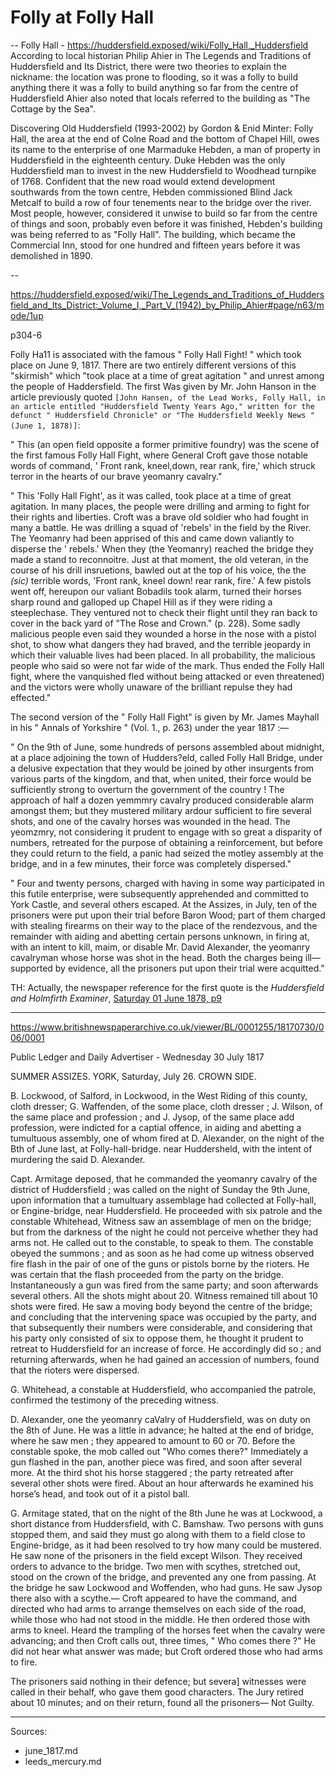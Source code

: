 # Folly at Folly Hall


--
Folly Hall - https://huddersfield.exposed/wiki/Folly_Hall,_Huddersfield
According to local historian Philip Ahier in The Legends and Traditions of Huddersfield and Its District, there were two theories to explain the nickname:
the location was prone to flooding, so it was a folly to build anything there
it was a folly to build anything so far from the centre of Huddersfield
Ahier also noted that locals referred to the building as "The Cottage by the Sea".

Discovering Old Huddersfield (1993-2002) by Gordon & Enid Minter:
Folly Hall, the area at the end of Colne Road and the bottom of Chapel Hill, owes its name to the enterprise of one Marmaduke Hebden, a man of property in Huddersfield in the eighteenth century. Duke Hebden was the only Huddersfield man to invest in the new Huddersfield to Woodhead turnpike of 1768. Confident that the new road would extend development southwards from the town centre, Hebden commissioned Blind Jack Metcalf to build a row of four tenements near to the bridge over the river. Most people, however, considered it unwise to build so far from the centre of things and soon, probably even before it was finished, Hebden's building was being referred to as "Folly Hall". The building, which became the Commercial Inn, stood for one hundred and fifteen years before it was demolished in 1890.

--

https://huddersfield.exposed/wiki/The_Legends_and_Traditions_of_Huddersfield_and_Its_District:_Volume_I,_Part_V_(1942)_by_Philip_Ahier#page/n63/mode/1up

p304-6

Folly Ha11 is associated with the famous " Folly Hall Fight! " which took place on June 9, 1817. There are two entirely different versions of this "skirmish" which "took place at a time of great agitation " and unrest among the people of Haddersfield. The first Was given by Mr. John Hanson in the article previously quoted `[John Hansen, of the Lead Works, Folly Hall, in an article entitled "Huddersfield Twenty Years Ago," written for the defunct " Huddersfield Chronicle" or "The Huddersfield Weekly News " (June 1, 1878)]`:   

" This (an open field opposite a former primitive foundry) was the scene of the first famous Folly Hall Fight, where General Croft gave those notable words of command, ' Front rank, kneel,down, rear rank, fire,' which struck terror in the hearts of our brave yeomanry cavalry."

" This 'Folly Hall Fight', as it was called, took place at a time of great agitation. In many places, the people were drilling and arming to fight for their rights and liberties. Croft was a brave old soldier who had fought in many a battle. He was drilling a squad of 'rebels' in the field by the River. The Yeomanry had been apprised of this and came down valiantly to disperse the ' rebels.' When they (the Yeomanry) reached the bridge they made a stand to reconnoitre. Just at that moment, the old veteran, in the course of his drill insruetions, bawled out at the top of his voice, the the *(sic)* terrible words, 'Front rank, kneel down! rear rank, fire.' A few pistols went off,  hereupon our valiant Bobadils took alarm, turned their horses sharp round and galloped up Chapel Hill as if they were riding a steeplechase. They ventured not to check their flight until they ran back to cover in the back yard of "The
Rose and Crown." (p. 228). Some sadly malicious people even said they wounded a horse in the nose with a pistol shot, to show what dangers they had braved, and the terrible jeopardy in which their valuable lives had been placed. In all probability, the malicious people who said so were not far wide of the mark. Thus ended the Folly Hall fight, where the vanquished fled without being attacked or even threatened) and the victors were wholly unaware of the brilliant repulse they had effected."

The second version of the " Folly Hall Fight" is given by Mr. James Mayhall in his " Annals of Yorkshire " (Vol. 1., p. 263) under the year 1817 :—

" On the 9th of June, some hundreds of persons assembled about midnight, at a place adjoining the town of Hudders?eld,
called Folly Hall Bridge, under a delusive expectation that they would be joined by other insurgents from various parts of the kingdom, and that, when united, their force would be sufficiently strong to overturn the government of the country ! The approach of half a dozen yemmmry cavalry produced considerable alarm amongst them; but they mustered military ardour sufficient to fire several shots, and one of the cavalry horses was wounded in the head. The yeomzmry, not considering it prudent to engage with so great a disparity of numbers, retreated for the purpose of obtaining a reinforcement, but before they could return to the field, a panic had seized the motley assembly at the bridge, and
in a few minutes, their force was completely dispersed."

" Four and twenty persons, charged with having in some way participated in this futile enterprise, were subsequently apprehended and committed to York Castle, and several others escaped. At the Assizes, in July, ten of the prisoners were put upon their trial before Baron Wood; part of them charged with stealing firearms on their way to the place of the rendezvous, and the remainder with aiding and abetting certain persons unknown, in firing at, with an intent to kill, maim, or disable Mr. David Alexander, the yeomanry cavalryman whose horse was shot in the head. Both the charges being ill—supported by evidence, all the prisoners put upon their trial were acquitted."


TH: Actually, the newspaper reference for the first quote is the *Huddersfield and Holmfirth Examiner*, [Saturday 01 June 1878, p9](https://www.britishnewspaperarchive.co.uk/viewer/bl/0003869/18780601/009/0009)

---

https://www.britishnewspaperarchive.co.uk/viewer/BL/0001255/18170730/006/0001

Public Ledger and Daily Advertiser - Wednesday 30 July 1817


SUMMER ASSIZES. YORK, Saturday, July 26. CROWN SIDE.

B. Lockwood, of Salford, in Lockwood, in the West Riding of this county, cloth dresser; G.  Waffenden, of the some place, cloth dresser ; J. Wilson, of the same place and profession ; and J. Jysop, of the same place add profession, were indicted for a captial offence, in aiding and abetting a tumultuous assembly, one of whom fired at D. Alexander, on the night of the Bth of June last, at Folly-hall-bridge. near Huddersheld, with the intent of murdering the said D. Alexander.

Capt. Armitage deposed, that he commanded the yeomanry cavalry of the district of Huddersfield ; was called on the night of Sunday the 9th June, upon information that a tumultuary assemblage had collected at Folly-hall, or Engine-bridge, near Huddersfield. He proceeded with six patrole and the constable Whitehead, Witness saw an assemblage of men on the bridge; but from the darkness of the night he could not perceive whether they had arms not. He called out to the constable, to speak to them. The constable obeyed the summons ; and as soon as he had come up witness observed fire flash in the pair of one of the guns or pistols borne by the rioters. He was certain that the flash proceeded from the party on the bridge. Instantaneously a gun was fired from the same party; and soon afterwards several others. All the shots might about 20. Witness remained till about 10 shots were fired. He saw a moving body beyond the centre of the bridge; and concluding that the intervening space was occupied by the party, and that subsequently their numbers were considerable, and considering that his party only consisted of six to oppose them, he thought it prudent to retreat to Huddersfield for an increase of force. He accordingly did so ; and returning afterwards, when he had gained an accession of numbers, found that the rioters were dispersed.

G. Whitehead, a constable at Huddersfield, who accompanied the patrole, confirmed the testimony of the preceding witness.

D. Alexander, one the yeomanry caValry of Huddersfield, was on duty on the 8th of June. He was a little in  advance; he halted at the end of bridge, where he saw men ; they appeared to amount to 60 or 70. Before the constable spoke, the mob called out "Who comes there?" Immediately a gun flashed in the pan, another piece was fired, and soon after several more. At the third shot his horse staggered ; the party retreated after several other shots were fired. About an hour afterwards he examined his horse’s head, and took out of it a pistol ball.

G. Armitage stated, that on the night of the 8th June he was at Lockwood, a short distance from Huddersfield, with C. Bamshaw. Two persons with guns stopped them, and said they must go along with them to a field close to Engine-bridge, as it had been resolved to try how many could be mustered. He saw none of the prisoners in the field except Wilson. They received orders to advance to the bridge. Two men with scythes, stretched out, stood on the crown of the bridge, and prevented any one from passing. At the bridge he saw Lockwood and Woffenden, who had guns. He saw Jysop there also with a scythe.— Croft appeared to have the command, and directed who had arms to arrange themselves on each side of the road, while those who had not stood in the middle. He then ordered those with arms to kneel. Heard the trampling of the horses feet when the cavalry were advancing; and then Croft calls out, three times, " Who comes there ?" He did not hear what answer was made; but Croft ordered those who had arms to fire.

The prisoners said nothing in their defence; but severa] witnesses were called in their behalf, who gave them good characters. The Jury retired about 10 minutes; and on their return, found all the prisoners— Not Guilty. 

---

Sources:

- june_1817.md
- leeds_mercury.md
